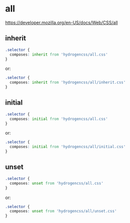 # all

https://developer.mozilla.org/en-US/docs/Web/CSS/all

## inherit
```css
.selector {
  composes: inherit from 'hydrogencss/all.css'
}
```

or:
```css
.selector {
  composes: inherit from 'hydrogencss/all/inherit.css'
}
```

## initial
```css
.selector {
  composes: initial from 'hydrogencss/all.css'
}
```

or:
```css
.selector {
  composes: initial from 'hydrogencss/all/initial.css'
}
```

## unset
```css
.selector {
  composes: unset from 'hydrogencss/all.css'
}
```

or:
```css
.selector {
  composes: unset from 'hydrogencss/all/unset.css'
}
```

